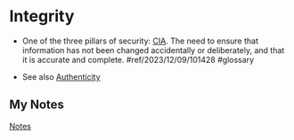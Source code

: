# Integrity
- One of the three pillars of security: [CIA](confidentiality-integrity-availability.md). The need to ensure that information has not been changed accidentally or deliberately, and that it is accurate and complete. #ref/2023/12/09/101428 #glossary

- See also [Authenticity](authenticity.md)
## My Notes
[Notes](mynotes/integrity-notes.md)
